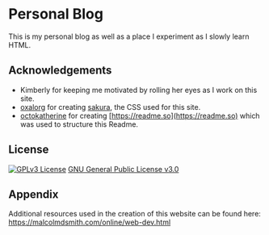 
# Personal Blog

This is my personal blog as well as a place I experiment as I slowly learn HTML.

## Acknowledgements

 - Kimberly for keeping me motivated by rolling her eyes as I work on this site.
 - [oxalorg](https://github.com/oxalorg) for creating [sakura](https://github.com/oxalorg/sakura), the CSS used for this site.
 - [octokatherine](https://www.github.com/octokatherine) for creating [https://readme.so](https://readme.so) which was used to structure this Readme.

  
## License

[![GPLv3 License](https://img.shields.io/badge/License-GPL%20v3-yellow.svg)](https://www.gnu.org/licenses/quick-guide-gplv3.html)
[GNU General Public License v3.0](https://github.com/mds08011/mds08011.github.io/blob/master/LICENSE)

  
## Appendix

Additional resources used in the creation of this website can be found here: https://malcolmdsmith.com/online/web-dev.html